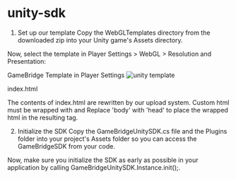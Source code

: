 # unity-sdk

1. Set up our template
Copy the WebGLTemplates directory from the downloaded zip into your Unity game's Assets directory.

Now, select the template in Player Settings > WebGL > Resolution and Presentation:

GameBridge Template in Player Settings
![unity template](https://sdk.poki.com/img/unity-poki-template.png)

index.html

The contents of index.html are rewritten by our upload system. Custom html must be wrapped with <!-- GameBridge include body --> and <!-- GameBridge include end --> Replace 'body' with 'head' to place the wrapped html in the resulting tag.

2. Initialize the SDK
Copy the GameBridgeUnitySDK.cs file and the Plugins folder into your project's Assets folder so you can access the GameBridgeSDK from your code.

Now, make sure you initialize the SDK as early as possible in your application by calling GameBridgeUnitySDK.Instance.init();.
